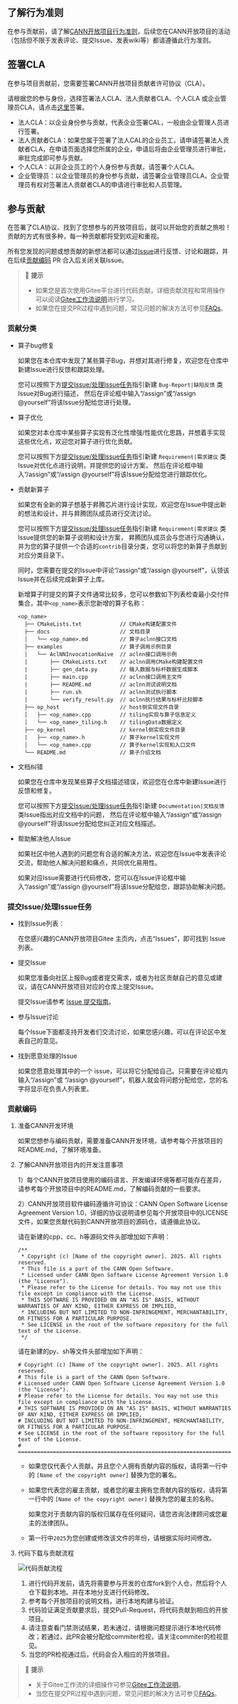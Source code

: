 ## 了解行为准则
在参与贡献前，请了解[CANN开放项目行为准则](contributors/code-of-conduct.md)，后续您在CANN开放项目的活动（包括但不限于发表评论、提交Issue、发表wiki等）都请遵循此行为准则。

## 签署CLA

在参与项目贡献前，您需要签署CANN开放项目贡献者许可协议（CLA）。

请根据您的参与身份，选择签署法人CLA、法人贡献者CLA、个人CLA 或企业管理员CLA，请点击[这里](https://clasign.osinfra.cn/sign/gitee_ascend-1720446461942705242)签署。

- 法人CLA：以企业身份参与贡献，代表企业签署CAL，一般由企业管理人员进行签署。
- 法人贡献者CLA：如果您属于签署了法人CAL的企业员工，请申请签署法人贡献者CLA，在申请页面选择您所属的企业，申请后将由企业管理员进行审批，审批完成即可参与贡献。
- 个人CLA：以非企业员工的个人身份参与贡献，请签署个人CLA。
- 企业管理员：以企业管理员的身份参与贡献，请签署企业管理员CLA，企业管理员有权对签署法人贡献者CLA的申请进行审批和人员管理。


## 参与贡献

在签署了CLA协议、找到了您想参与的开放项目后，就可以开始您的贡献之旅啦！贡献的方式有很多种，每一种贡献都将受到欢迎和重视。

所有您发现的问题或想贡献的新想法都可以通过[Issue](#提交issue处理issue任务)进行反馈、讨论和跟踪，并在后续[贡献编码](#贡献编码) PR 合入后关闭关联Issue。

> 📝 **提示**
>
> - 如果您是首次使用Gitee平台进行代码贡献，详细贡献流程和常用操作可以阅读[Gitee工作流说明](contributors/gitee-workflow.md)进行学习。
> - 如果您在提交PR过程中遇到问题，常见问题的解决方法可参见[FAQs](contributors/infra-faqs.md)。

### 贡献分类

- 算子bug修复
   
  如果您在本仓库中发现了某些算子Bug，并想对其进行修复，欢迎您在仓库中新建Issue进行反馈和跟踪处理。

  您可以按照下方[提交Issue/处理Issue任务](#提交issue处理issue任务)指引新建 `Bug-Report|缺陷反馈` 类Issue对Bug进行描述，
  然后在评论框中输入“/assign”或“/assign @yourself”将该Issue分配给您进行处理。

- 算子优化
   
  如果您对本仓库中某些算子实现有泛化性增强/性能优化思路，并想着手实现这些优化点，欢迎您对算子进行优化贡献。

  您可以按照下方[提交Issue/处理Issue任务](#提交issue处理issue任务)指引新建 `Requirement|需求建议` 类Issue对优化点进行说明，并提供您的设计方案，
  然后在评论框中输入“/assign”或“/assign @yourself”将该Issue分配给您进行跟踪优化。

- 贡献新算子
   
  如果您有全新的算子想基于昇腾芯片进行设计实现，欢迎您在Issue中提出新的想法和设计，并与昇腾团队成员进行交流讨论。

  您可以按照下方[提交Issue/处理Issue任务](#提交issue处理issue任务)指引新建 `Requirement|需求建议` 类Issue提供您的新算子说明和设计方案，
  昇腾团队成员会与您进行沟通确认，并为您的算子提供一个合适的`contrib`目录分类，您可以将您的新算子贡献到对应分类目录下。

  同时，您需要在提交的Issue中评论“/assign”或“/assign @yourself”，认领该Issue并在后续完成新算子上库。

  新增算子时提交的算子文件通常比较多，您可以参数如下列表检查最小交付件集合，其中`<op_name>`表示您新增的算子名称：
  ```
  <op_name>
    ├── CMakeLists.txt            // CMake构建配置文件
    ├── docs                      // 文档目录
    │   └── <op_name>.md          // 算子aclnn接口文档
    ├── examples                  // 算子调用示例目录
    │   └── AclNNInvocationNaive  // aclnn接口调用示例
    |       ├── CMakeLists.txt    // aclnn调用CMake构建配置文件
    |       ├── gen_data.py       // 输入数据与标杆数据生成脚本
    |       ├── main.cpp          // aclnn接口调用主文件
    |       ├── README.md         // aclnn测试说明文档
    |       ├── run.sh            // aclnn测试执行脚本
    |       └── verify_result.py  // aclnn执行结果与标杆比较脚本
    ├── op_host                   // host侧实现文件目录
    │   ├── <op_name>.cpp         // tiling实现与算子信息定义
    │   └── <op_name>_tiling.h    // tilingData数据定义
    ├── op_kernel                 // kernel侧实现文件目录
    |   ├── <op_name>.h           // 算子kernel实现文件
    │   └── <op_name>.cpp         // 算子kernel实现和入口文件
    └── README.md                 // 算子介绍文档
  ```

- 文档纠错
   
  如果您在仓库中发现某些算子文档描述错误，欢迎您在仓库中新建Issue进行反馈和修复。

  您可以按照下方[提交Issue/处理Issue任务](#提交issue处理issue任务)指引新建 `Documentation|文档反馈` 类Issue指出对应文档中的问题，
  然后在评论框中输入“/assign”或“/assign @yourself”将该Issue分配给您纠正对应文档描述。

- 帮助解决他人Issue
   
  如果社区中他人遇到的问题您有合适的解决方法，欢迎您在Issue中发表评论交流，帮助他人解决问题和痛点，共同优化易用性。

  如果对应Issue需要进行代码修改，您可以在Issue评论框中输入“/assign”或“/assign @yourself”将该Issue分配给您，跟踪协助解决问题。

### 提交Issue/处理Issue任务

- 找到Issue列表：
  
  在您感兴趣的CANN开放项目Gitee 主页内，点击“Issues”，即可找到 Issue 列表。

- 提交Issue
  
  如果您准备向社区上报Bug或者提交需求，或者为社区贡献自己的意见或建议，请在CANN开放项目对应的仓库上提交Issue。

  提交Issue请参考 [Issue 提交指南](contributors/issue-submit.md)。

- 参与Issue讨论

  每个Issue下面都支持开发者们交流讨论，如果您感兴趣，可以在评论区中发表自己的意见。

- 找到愿意处理的Issue

  如果您愿意处理其中的一个 issue，可以将它分配给自己。只需要在评论框内输入“/assign”或 “/assign @yourself”，机器人就会将问题分配给您，您的名字将显示在负责人列表里。

### 贡献编码

1. 准备CANN开发环境
  
   如果您想参与编码贡献，需要准备CANN开发环境，请参考每个开放项目的README.md，了解环境准备。

2. 了解CANN开放项目内的开发注意事项

   1）每个CANN开放项目使用的编码语言、开发编译环境等都可能存在差异，请参考每个开放项目中的README.md，了解编码贡献的一些要求。

   2）CANN开放项目软件编码遵循许可协议：CANN Open Software License Agreement Version 1.0，详细的协议说明请参见每个开放项目中的LICENSE文件，如果您贡献代码到CANN开放项目的源码仓，请遵循此协议。
   
     请在新建的cpp、cc、h等源码文件头部增加如下声明：
   
     ```
     /**
      * Copyright (c) [Name of the copyright owner]. 2025. All rights reserved.
      * This file is a part of the CANN Open Software.
      * Licensed under CANN Open Software License Agreement Version 1.0 (the "License").
      * Please refer to the License for details. You may not use this file except in compliance with the License.
      * THIS SOFTWARE IS PROVIDED ON AN "AS IS" BASIS, WITHOUT WARRANTIES OF ANY KIND, EITHER EXPRESS OR IMPLIED,
      * INCLUDING BUT NOT LIMITED TO NON-INFRINGEMENT, MERCHANTABILITY, OR FITNESS FOR A PARTICULAR PURPOSE.
      * See LICENSE in the root of the software repository for the full text of the License.
      */
     ```
     
     请在新建的py、sh等文件头部增加如下声明：
     
     ```
     # Copyright (c) [Name of the copyright owner]. 2025. All rights reserved.
     # This file is a part of the CANN Open Software.
     # Licensed under CANN Open Software License Agreement Version 1.0 (the "License").
     # Please refer to the License for details. You may not use this file except in compliance with the License.
     # THIS SOFTWARE IS PROVIDED ON AN "AS IS" BASIS, WITHOUT WARRANTIES OF ANY KIND, EITHER EXPRESS OR IMPLIED,
     # INCLUDING BUT NOT LIMITED TO NON-INFRINGEMENT, MERCHANTABILITY, OR FITNESS FOR A PARTICULAR PURPOSE.
     # See LICENSE in the root of the software repository for the full text of the License.
     # ================================================================================================================
     ```

    - 如果您仅代表个人贡献，并且您个人拥有贡献内容的版权，请将第一行中的 `[Name of the copyright owner]` 替换为您的署名。
    - 如果您代表您的雇主贡献，或者您的雇主拥有您贡献内容的版权，请将第一行中的 `[Name of the copyright owner]` 替换为您的雇主的名称。
      
      如果您对于贡献内容的版权归属存在任何疑问，请您咨询法律顾问或您雇主的法律团队。
      
    - 第一行中`2025`为您创建或修改该文件的年份，请根据实际时间修改。

3. 代码下载与贡献流程

   ![代码贡献流程](images/contrib-flow.jpg)

   1. 进行代码开发前，请先将需要参与开发的仓库fork到个人仓，然后将个人仓下载到本地。并在本地分支进行代码修改。
   2. 参考每个开放项目的说明文档，进行本地构建与验证。
   3. 代码验证满足贡献要求后，提交Pull-Request，将代码贡献到相应的开放项目。
   4. 请注意查看门禁测试结果，若未通过，请根据问题提示进行本地代码修改；若通过，此PR会被分配给commiter检视，请关注commiter的检视意见。
   5. 当您的PR检视通过后，代码会合入相应的开放项目。

> 📝 **提示**
>
> - 关于Gitee工作流的详细操作可参见[Gitee工作流说明](contributors/gitee-workflow.md)。
> - 当您在提交PR过程中遇到问题，常见问题的解决方法可参见[FAQs](contributors/infra-faqs.md)。